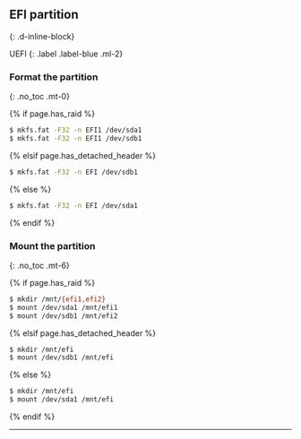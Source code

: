 ## EFI partition
{: .d-inline-block}

UEFI
{: .label .label-blue .ml-2}

### Format the partition
{: .no_toc .mt-0}

{% if page.has_raid %}
```bash
$ mkfs.fat -F32 -n EFI1 /dev/sda1
$ mkfs.fat -F32 -n EFI1 /dev/sdb1
```
{% elsif page.has_detached_header %}
```bash
$ mkfs.fat -F32 -n EFI /dev/sdb1
```
{% else %}
```bash
$ mkfs.fat -F32 -n EFI /dev/sda1
```
{% endif %}

### Mount the partition
{: .no_toc .mt-6}

{% if page.has_raid %}
```bash
$ mkdir /mnt/{efi1,efi2}
$ mount /dev/sda1 /mnt/efi1
$ mount /dev/sdb1 /mnt/efi2
```
{% elsif page.has_detached_header %}
```bash
$ mkdir /mnt/efi
$ mount /dev/sdb1 /mnt/efi
```
{% else %}
```bash
$ mkdir /mnt/efi
$ mount /dev/sda1 /mnt/efi
```
{% endif %}

---
